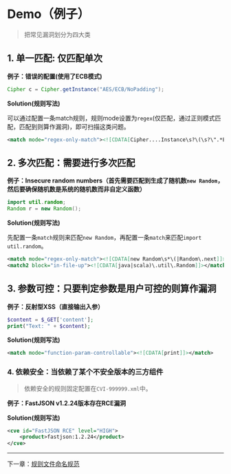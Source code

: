 # Demo（例子）
> 把常见漏洞划分为四大类

## 1. 单一匹配: 仅匹配单次
**例子：错误的配置(使用了ECB模式)**
```java
Cipher c = Cipher.getInstance("AES/ECB/NoPadding");
```

**Solution(规则写法)**

可以通过配置一条match规则，规则mode设置为`regex`(仅匹配，通过正则模式匹配，匹配到则算作漏洞)，即可扫描这类问题。
```xml
<match mode="regex-only-match"><![CDATA[Cipher....Instance\s?\(\s?\".*ECB]]></match>
```
## 2. 多次匹配：需要进行多次匹配
**例子：Insecure random numbers（首先需要匹配到生成了随机数`new Random`，然后要确保随机数是系统的随机数而非自定义函数）**
```java
import util.random;
Random r = new Random();
```
**Solution(规则写法)**

先配置一条`match`规则来匹配`new Random`，再配置一条`match`来匹配`import util.random`。
```xml
<match mode="regex-only-match"><![CDATA[new Random\s*\(|Random\.next]]></match>
<match2 block="in-file-up"><![CDATA[java|scala)\.util\.Random]]></match2>
```

## 3. 参数可控：只要判定参数是用户可控的则算作漏洞
**例子：反射型XSS（直接输出入参）**
```php
$content = $_GET['content'];
print("Text: " + $content);
```

**Solution(规则写法)**

```xml
<match mode="function-param-controllable"><![CDATA[print]]></match>
```

### 4. 依赖安全：当依赖了某个不安全版本的三方组件
> 依赖安全的规则固定配置在`CVI-999999.xml`中。

**例子：FastJSON v1.2.24版本存在RCE漏洞**

**Solution(规则写法)**

```xml
<cve id="FastJSON RCE" level="HIGH">
    <product>fastjson:1.2.24</product>
</cve>
```

---
下一章：[规则文件命名规范](http://cobra.feei.cn/rule_name)
